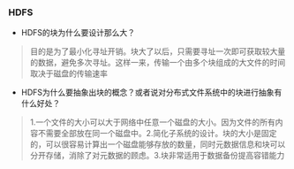 
### HDFS
- HDFS的块为什么要设计那么大？
> 目的是为了最小化寻址开销。块大了以后，只需要寻址一次即可获取较大量的数据，避免多次寻址。这样一来，传输一个由多个块组成的大文件的时间取决于磁盘的传输速率
- HDFS为什么要抽象出块的概念？或者说对分布式文件系统中的块进行抽象有什么好处？
> 1.一个文件的大小可以大于网络中任意一个磁盘的大小。因为文件的所有内容不需要全部放在同一个磁盘中。2.简化子系统的设计。块的大小是固定的，可以很容易计算出一个磁盘能够存放的数量，同时元数据信息和块可以分开存储，消除了对元数据的顾虑。3.块非常适用于数据备份提高容错能力


